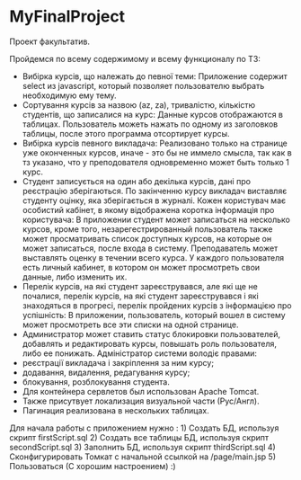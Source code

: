 # MyFinalProject

Проект факультатив.

Пройдемся по всему содержимому и всему функционалу по ТЗ:

- Вибірка курсів, що належать до певної теми:
  Приложение содержит select из javascript, который позволяет пользователю выбрать необходимую ему тему.
- Сортування курсів за назвою (az, za), тривалістю, кількістю студентів, що записалися на курс:
  Данные курсов отображаются в таблицах. Пользователь можеть нажать по одному из заголовков таблицы, после этого программа отсортирует курсы.
- Вибірка курсів певного викладача:
  Реализовано только на странице уже оконченных курсов, иначе - это бы не иммело смысла, так как в тз указано, что у преподователя одновременно может быть только 1 курс.
- Студент записується на один або декілька курсів, дані про реєстрацію зберігаються. По закінченню курсу викладач виставляє студенту оцінку, яка зберігається в журналі.
  Кожен користувач має особистий кабінет, в якому відображена коротка інформація про користувача:
  В приложении студент может записаться на несколько курсов, кроме того, незарегестрированный пользователь также может просматривать список доступных курсов, на которые он 
  может записаться, после входа в систему. Преподаватель может выставлять оценку в течении всего курса. У каждого пользователя есть личный кабинет, в котором он может 
  просмотреть свои данные, либо изменить их.
- Перелік курсів, на які студент зареєструвався, але які ще не почалися, перелік курсів, на які студент зареєструвався і які знаходяться в прогресі, перелік пройдених 
  курсів з інформацією про успішність:
  В приложении, пользователь, который вошел в систему может просмотреть все эти списки на одной странице.
- Администратор может ставить статус блокировки пользователей, добавлять и редактировать курсы, повышать роль пользователя, либо ее понижать.
Адміністратор системи володіє правами:
- реєстрації викладача і закріплення за ним курсу;
- додавання, видалення, редагування курсу;
- блокування, розблокування студента.
- Для контейнера сервлетов был использован Apache Tomcat.
- Также присутвует локализация визуальной части (Рус/Англ).
- Пагинация реализована в нескольких таблицах.

Для начала работы с приложением нужно :
    1) Создать БД, используя скрипт firstScript.sql
    2) Создать все таблицы БД, используя скрипт secondScript.sql
    3) Заполнить БД, используя скрипт thirdScript.sql
    4) Сконфигурировать Томкат c начальной ссылкой на /page/main.jsp
    5) Пользоваться (С хорошим настроением) :)
